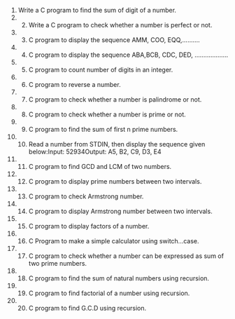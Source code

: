 1. Write a C program to find the sum of digit of a number.
2. 2. Write a C program to check whether a number is perfect or not.
3. 3. C program to display the sequence AMM, COO, EQQ,..........
4. 4. C program to display the sequence ABA,BCB, CDC, DED, ...................
5. 5. C program to count number of digits in an integer.
6. 6. C program to reverse a number.
7. 7. C program to check whether a number is palindrome or not.
8. 8. C program to check whether a number is prime or not.
9. 9. C program to find the sum of first n prime numbers.
10. 10. Read a number from STDIN, then display the sequence given below:Input: 52934Output: A5, B2, C9, D3, E4
11. 11. C program to find GCD and LCM of two numbers.
12. 12. C program to display prime numbers between two intervals.
13. 13. C program to check Armstrong number.
14. 14. C program to display Armstrong number between two intervals.
15. 15. C program to display factors of a number.
16. 16. C Program to make a simple calculator using switch...case.
17. 17. C program to check whether a number can be expressed as sum of two prime numbers.
18. 18. C program to find the sum of natural numbers using recursion.
19. 19. C program to find factorial of a number using recursion.
20. 20. C program to find G.C.D using recursion.
